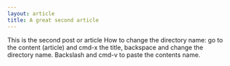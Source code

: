```yaml
---
layout: article
title: A great second article
---
```


This is the second post or article
How to change the directory name: go to the content (article) and cmd-x the title, backspace and change the directory name. Backslash and cmd-v to paste the contents name. 
